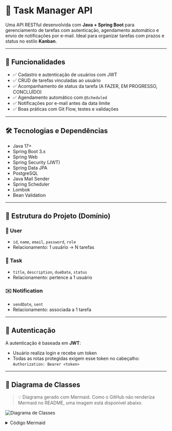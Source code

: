 # 📅 Task Manager API

Uma API RESTful desenvolvida com **Java + Spring Boot** para gerenciamento de tarefas com autenticação, agendamento automático e envio de notificações por e-mail. Ideal para organizar tarefas com prazos e status no estilo **Kanban**.

---

## 🚀 Funcionalidades

- ✅ Cadastro e autenticação de usuários com JWT
- ✅ CRUD de tarefas vinculadas ao usuário
- ✅ Acompanhamento de status da tarefa (A FAZER, EM PROGRESSO, CONCLUÍDO)
- ✅ Agendamento automático com `@Scheduled`
- ✅ Notificações por e-mail antes da data limite
- ✅ Boas práticas com Git Flow, testes e validações

---

## 🛠️ Tecnologias e Dependências

- Java 17+
- Spring Boot 3.x
- Spring Web
- Spring Security (JWT)
- Spring Data JPA
- PostgreSQL
- Java Mail Sender
- Spring Scheduler
- Lombok
- Bean Validation

---

## 🧠 Estrutura do Projeto (Domínio)

### 👤 User
- `id`, `name`, `email`, `password`, `role`
- Relacionamento: 1 usuário → N tarefas

### 📌 Task
- `title`, `description`, `dueDate`, `status`
- Relacionamento: pertence a 1 usuário

### ✉️ Notification
- `sendDate`, `sent`
- Relacionamento: associada a 1 tarefa

---

## 🔐 Autenticação

A autenticação é baseada em **JWT**:
- Usuário realiza login e recebe um token
- Todas as rotas protegidas exigem esse token no cabeçalho:  
  `Authorization: Bearer <token>`

---

## 📸 Diagrama de Classes

> 💡 Diagrama gerado com Mermaid. Como o GitHub não renderiza Mermaid no README, uma imagem está disponível abaixo.

![Diagrama de Classes](docs/diagrama.png)

<details>
<summary>Código Mermaid</summary>

```mermaid
classDiagram
    class User {
        - id: Long
        - name: String
        - email: String
        - password: String
        - role: String
        - tasks: List~Task~
        + getId(): Long
        + getName(): String
        + getEmail(): String
        + getPassword(): String
        + getRole(): String
        + getTasks(): List~Task~
        + addTask(task: Task): void
        + removeTask(task: Task): void
    }

    class Task {
        - id: Long
        - title: String
        - description: String
        - dueDate: LocalDateTime
        - status: TaskStatus
        - user: User
        + getId(): Long
        + getTitle(): String
        + getDescription(): String
        + getDueDate(): LocalDateTime
        + getStatus(): TaskStatus
        + getUser(): User
        + assignToUser(user: User): void
    }

    class Notification {
        - id: Long
        - task: Task
        - sendDate: LocalDateTime
        - sent: Boolean
        + getId(): Long
        + getTask(): Task
        + getSendDate(): LocalDateTime
        + isSent(): Boolean
    }

    User "1" -- "N" Task : has
    Task "1" -- "0..1" Notification : triggers
